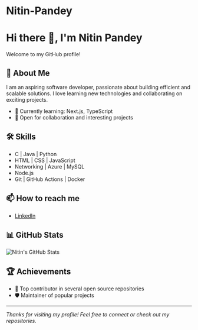 # Nitin-Pandey
# Hi there 👋, I'm Nitin Pandey

Welcome to my GitHub profile!

## 🚀 About Me
I am an aspiring software developer, passionate about building efficient and scalable solutions. I love learning new technologies and collaborating on exciting projects.

- 🌱 Currently learning: Next.js, TypeScript
- 💼 Open for collaboration and interesting projects

## 🛠️ Skills
- C | Java | Python
- HTML | CSS | JavaScript
- Networking | Azure | MySQL
- Node.js
- Git | GitHub Actions | Docker

## 📫 How to reach me
- [LinkedIn](https://www.linkedin.com/in/nitin-pandey-96380a215/)

## 📊 GitHub Stats
![Nitin's GitHub Stats](https://github-readme-stats.vercel.app/api?username=Nitinpandeyofficial&show_icons=true&hide_border=true&count_private=true)

## 🏆 Achievements
- 🥇 Top contributor in several open source repositories
- 🛡️ Maintainer of popular projects

---

*Thanks for visiting my profile! Feel free to connect or check out my repositories.*
